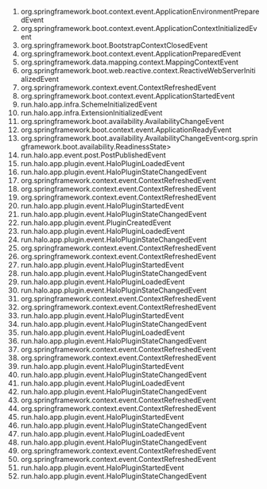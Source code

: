 1. org.springframework.boot.context.event.ApplicationEnvironmentPreparedEvent
2. org.springframework.boot.context.event.ApplicationContextInitializedEvent
3. org.springframework.boot.BootstrapContextClosedEvent
4. org.springframework.boot.context.event.ApplicationPreparedEvent
5. org.springframework.data.mapping.context.MappingContextEvent<?, ?>
6. org.springframework.boot.web.reactive.context.ReactiveWebServerInitializedEvent
7. org.springframework.context.event.ContextRefreshedEvent
8. org.springframework.boot.context.event.ApplicationStartedEvent
9. run.halo.app.infra.SchemeInitializedEvent
10. run.halo.app.infra.ExtensionInitializedEvent
11. org.springframework.boot.availability.AvailabilityChangeEvent
12. org.springframework.boot.context.event.ApplicationReadyEvent
13. org.springframework.boot.availability.AvailabilityChangeEvent<org.springframework.boot.availability.ReadinessState>
14. run.halo.app.event.post.PostPublishedEvent
15. run.halo.app.plugin.event.HaloPluginLoadedEvent
16. run.halo.app.plugin.event.HaloPluginStateChangedEvent
17. org.springframework.context.event.ContextRefreshedEvent
18. org.springframework.context.event.ContextRefreshedEvent
19. org.springframework.context.event.ContextRefreshedEvent
20. run.halo.app.plugin.event.HaloPluginStartedEvent
21. run.halo.app.plugin.event.HaloPluginStateChangedEvent
22. run.halo.app.plugin.event.PluginCreatedEvent
23. run.halo.app.plugin.event.HaloPluginLoadedEvent
24. run.halo.app.plugin.event.HaloPluginStateChangedEvent
25. org.springframework.context.event.ContextRefreshedEvent
26. org.springframework.context.event.ContextRefreshedEvent
27. run.halo.app.plugin.event.HaloPluginStartedEvent
28. run.halo.app.plugin.event.HaloPluginStateChangedEvent
29. run.halo.app.plugin.event.HaloPluginLoadedEvent
30. run.halo.app.plugin.event.HaloPluginStateChangedEvent
31. org.springframework.context.event.ContextRefreshedEvent
32. org.springframework.context.event.ContextRefreshedEvent
33. run.halo.app.plugin.event.HaloPluginStartedEvent
34. run.halo.app.plugin.event.HaloPluginStateChangedEvent
35. run.halo.app.plugin.event.HaloPluginLoadedEvent
36. run.halo.app.plugin.event.HaloPluginStateChangedEvent
37. org.springframework.context.event.ContextRefreshedEvent
38. org.springframework.context.event.ContextRefreshedEvent
39. run.halo.app.plugin.event.HaloPluginStartedEvent
40. run.halo.app.plugin.event.HaloPluginStateChangedEvent
41. run.halo.app.plugin.event.HaloPluginLoadedEvent
42. run.halo.app.plugin.event.HaloPluginStateChangedEvent
43. org.springframework.context.event.ContextRefreshedEvent
44. org.springframework.context.event.ContextRefreshedEvent
45. run.halo.app.plugin.event.HaloPluginStartedEvent
46. run.halo.app.plugin.event.HaloPluginStateChangedEvent
47. run.halo.app.plugin.event.HaloPluginLoadedEvent
48. run.halo.app.plugin.event.HaloPluginStateChangedEvent
49. org.springframework.context.event.ContextRefreshedEvent
50. org.springframework.context.event.ContextRefreshedEvent
51. run.halo.app.plugin.event.HaloPluginStartedEvent
52. run.halo.app.plugin.event.HaloPluginStateChangedEvent